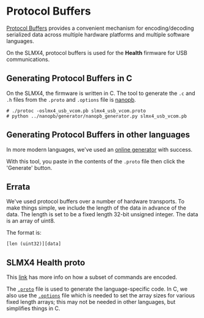 # Protocol Buffers
[Protocol Buffers](https://developers.google.com/protocol-buffers) provides a
convenient mechanism for encoding/decoding serialized data across multiple
hardware platforms and multiple software languages.

On the SLMX4, protocol buffers is used for the **Health** firmware for USB
communications.

## Generating Protocol Buffers in C
On the SLMX4, the firmware is written in C. The tool to generate the `.c` and `.h`
files from the `.proto` and `.options` file is [nanopb](https://jpa.kapsi.fi/nanopb/).

```
# ./protoc -oslmx4_usb_vcom.pb slmx4_usb_vcom.proto
# python ../nanopb/generator/nanopb_generator.py slmx4_usb_vcom.pb
```

## Generating Protocol Buffers in other languages
In more modern languages, we've used an [online generator](https://protogen.marcgravell.com/)
with success.

With this tool, you paste in the contents of the `.proto` file then click the
'Generate' button.

## Errata
We've used protocol buffers over a number of hardware transports. To make things
simple, we include the length of the data in advance of the data. The length is
set to be a fixed length 32-bit unsigned integer. The data is an array of uint8.

The format is:  
```
[len (uint32)][data]
```

## SLMX4 Health proto
This [link](slmx4_health.md) has more info on how a subset of commands are
encoded.

The [`.proto`](slmx4_usb_vcom.proto) file is used to generate the language-specific
code. In C, we also use the [`.options`](slmx4_usb_vcom.option) file which is needed
to set the array sizes for various fixed length arrays; this may not be needed in
other languages, but simplifies things in C.
